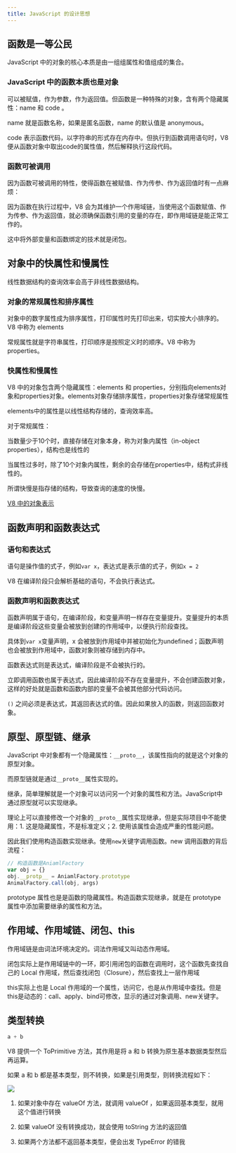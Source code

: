 ```yaml
---
title: JavaScript 的设计思想
---
```


## 函数是一等公民

JavaScript 中的对象的核心本质是由一组组属性和值组成的集合。

### JavaScript 中的函数本质也是对象

可以被赋值，作为参数，作为返回值。但函数是一种特殊的对象，含有两个隐藏属性：name 和 code 。

name 就是函数名称，如果是匿名函数，name 的默认值是 anonymous。

code 表示函数代码，以字符串的形式存在内存中。但执行到函数调用语句时，V8 便从函数对象中取出code的属性值，然后解释执行这段代码。

### 函数可被调用

因为函数可被调用的特性，使得函数在被赋值、作为传参、作为返回值时有一点麻烦：

因为函数在执行过程中，V8 会为其维护一个作用域链，当使用这个函数赋值、作为传参、作为返回值，就必须确保函数引用的变量的存在，即作用域链是能正常工作的。

这中将外部变量和函数绑定的技术就是闭包。



## 对象中的快属性和慢属性

线性数据结构的查询效率会高于非线性数据结构。

### 对象的常规属性和排序属性

对象中的数字属性成为排序属性，打印属性时先打印出来，切实按大小排序的。V8 中称为 elements

常规属性就是字符串属性，打印顺序是按照定义时的顺序。V8 中称为 properties。

### 快属性和慢属性

V8 中的对象包含两个隐藏属性：elements 和 properties，分别指向elements对象和properties对象。elements对象存储排序属性，properties对象存储常规属性

elements中的属性是以线性结构存储的，查询效率高。

对于常规属性：

当数量少于10个时，直接存储在对象本身，称为对象内属性（in-object properties），结构也是线性的

当属性过多时，除了10个对象内属性，剩余的会存储在properties中，结构式非线性的。

所谓快慢是指存储的结构，导致查询的速度的快慢。

[V8 中的对象表示](https://www.cnblogs.com/chargeworld/p/12236848.html)

## 函数声明和函数表达式

### 语句和表达式

语句是操作值的式子，例如`var x`，表达式是表示值的式子，例如`x = 2`

V8 在编译阶段只会解析基础的语句，不会执行表达式。

### 函数声明和函数表达式

函数声明属于语句，在编译阶段，和变量声明一样存在变量提升。变量提升的本质是编译阶段这些变量会被放到创建的作用域中，以便执行阶段查找。

具体到`var x`变量声明，x 会被放到作用域中并被初始化为undefined；函数声明也会被放到作用域中，函数对象则被存储到内存中。

函数表达式则是表达式，编译阶段是不会被执行的。

立即调用函数也属于表达式，因此编译阶段不存在变量提升，不会创建函数对象，这样的好处就是函数和函数内部的变量不会被其他部分代码访问。

`()` 之间必须是表达式，其返回表达式的值。因此如果放入的函数，则返回函数对象。

## 原型、原型链、继承

JavaScript 中对象都有一个隐藏属性：`__proto__`，该属性指向的就是这个对象的原型对象。

而原型链就是通过`__proto__`属性实现的。

继承，简单理解就是一个对象可以访问另一个对象的属性和方法。JavaScript中通过原型就可以实现继承。

理论上可以直接修改一个对象的`__proto__`属性实现继承，但是实际项目中不能使用：1. 这是隐藏属性，不是标准定义；2. 使用该属性会造成严重的性能问题。

因此我们使用构造函数实现继承。使用`new`关键字调用函数。new 调用函数的背后流程：

```js
// 构造函数是AniamlFactory
var obj = {}
obj.__protp__ = AniamlFactory.prototype
AnimalFactory.call(obj, args)
```

prototype 属性也是是函数的隐藏属性。构造函数实现继承，就是在 prototype 属性中添加需要继承的属性和方法。

## 作用域、作用域链、闭包、this

作用域链是由词法环境决定的。词法作用域又叫动态作用域。

闭包实际上是作用域链中的一环，即引用闭包的函数在调用时，这个函数先查找自己的 Local 作用域，然后查找闭包（Closure），然后查找上一层作用域

this实际上也是 Local 作用域的一个属性，访问它，也是从作用域中查找。但是this是动态的：call、apply、bind可修改，显示的通过对象调用、new关键字。

## 类型转换

```js
a + b
```

V8 提供一个 ToPrimitive 方法，其作用是将 a 和 b 转换为原生基本数据类型然后再运算。

如果 a 和 b 都是基本类型，则不转换，如果是引用类型，则转换流程如下：

![](https://static001.geekbang.org/resource/image/d1/aa/d150309b74f2c06e66011cf3e177dbaa.jpg)

1. 如果对象中存在 valueOf 方法，就调用 valueOf ，如果返回基本类型，就用这个值进行转换

2. 如果 valueOf 没有转换成功，就会使用 toString 方法的返回值

3. 如果两个方法都不返回基本类型，便会出发 TypeError 的错我